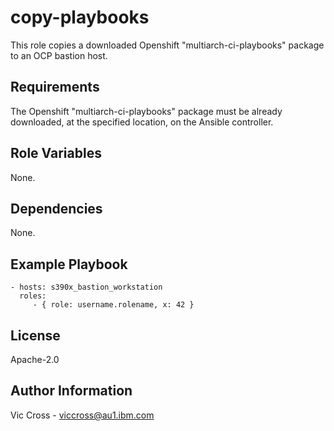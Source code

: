 copy-playbooks
==============

This role copies a downloaded Openshift "multiarch-ci-playbooks" package to an OCP bastion host.

Requirements
------------

The Openshift "multiarch-ci-playbooks" package must be already downloaded, at the specified location, on the Ansible controller.

Role Variables
--------------

None.

Dependencies
------------

None.

Example Playbook
----------------

    - hosts: s390x_bastion_workstation
      roles:
         - { role: username.rolename, x: 42 }

License
-------

Apache-2.0

Author Information
------------------

Vic Cross - viccross@au1.ibm.com
